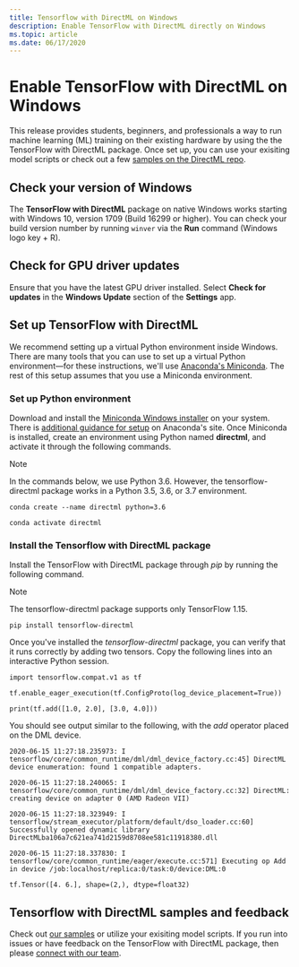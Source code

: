```yaml
---
title: Tensorflow with DirectML on Windows
description: Enable TensorFlow with DirectML directly on Windows
ms.topic: article
ms.date: 06/17/2020
---
```


# Enable TensorFlow with DirectML on Windows

This release provides students, beginners, and professionals a way to run machine learning (ML) training on their existing hardware by using the the TensorFlow with DirectML package. Once set up, you can use your exisiting model scripts or check out a few [samples on the DirectML repo](https://github.com/microsoft/DirectML/tree/master/TensorFlow). 

## Check your version of Windows 

The **TensorFlow with DirectML** package on native Windows works starting with Windows 10, version 1709 (Build 16299 or higher). You can check your build version number by running `winver` via the **Run** command (Windows logo key + R).

## Check for GPU driver updates 

Ensure that you have the latest GPU driver installed. Select **Check for updates** in the **Windows Update** section of the **Settings** app.

## Set up TensorFlow with DirectML 

We recommend setting up a virtual Python environment inside Windows. There are many tools that you can use to set up a virtual Python environment&mdash;for these instructions, we'll use [Anaconda's Miniconda](https://docs.conda.io/en/latest/miniconda.html). The rest of this setup assumes that you use a Miniconda environment. 

### Set up Python environment 

Download and install the [Miniconda Windows installer](https://docs.conda.io/en/latest/miniconda.html#windows-installers) on your system. There is [additional guidance for setup](https://conda.io/projects/conda/en/latest/user-guide/install/windows.html) on Anaconda's site. Once Miniconda is installed, create an environment using Python named **directml**, and activate it through the following commands.

> [!NOTE]
> In the commands below, we use Python 3.6. However, the tensorflow-directml package works in a Python 3.5, 3.6, or 3.7 environment. 

```
conda create --name directml python=3.6 

conda activate directml 
```

### Install the Tensorflow with DirectML package 

Install the TensorFlow with DirectML package through *pip* by running the following command.

> [!NOTE]
> The tensorflow-directml package supports only TensorFlow 1.15. 

```
pip install tensorflow-directml
```

Once you've installed the *tensorflow-directml* package, you can verify that it runs correctly by adding two tensors. Copy the following lines into an interactive Python session.

```
import tensorflow.compat.v1 as tf 

tf.enable_eager_execution(tf.ConfigProto(log_device_placement=True)) 

print(tf.add([1.0, 2.0], [3.0, 4.0])) 
```

You should see output similar to the following, with the *add* operator placed on the DML device. 

```
2020-06-15 11:27:18.235973: I tensorflow/core/common_runtime/dml/dml_device_factory.cc:45] DirectML device enumeration: found 1 compatible adapters. 

2020-06-15 11:27:18.240065: I tensorflow/core/common_runtime/dml/dml_device_factory.cc:32] DirectML: creating device on adapter 0 (AMD Radeon VII) 

2020-06-15 11:27:18.323949: I tensorflow/stream_executor/platform/default/dso_loader.cc:60] Successfully opened dynamic library DirectMLba106a7c621ea741d2159d8708ee581c11918380.dll 

2020-06-15 11:27:18.337830: I tensorflow/core/common_runtime/eager/execute.cc:571] Executing op Add in device /job:localhost/replica:0/task:0/device:DML:0 

tf.Tensor([4. 6.], shape=(2,), dtype=float32) 
```

## Tensorflow with DirectML samples and feedback 

Check out [our samples](https://github.com/microsoft/DirectML/tree/master/TensorFlow) or utilize your exisiting model scripts. If you run into issues or have feedback on the TensorFlow with DirectML package, then please [connect with our team](https://github.com/microsoft/tensorflow-directml/issues). 
